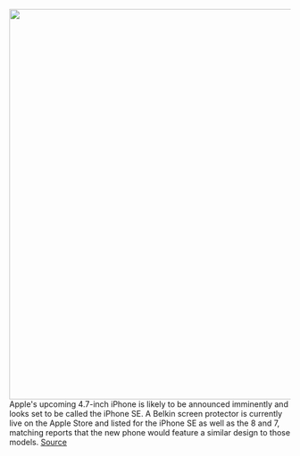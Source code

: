 <img src='https://cdn.vox-cdn.com/thumbor/F9tIA5fTCpdO3FcUZE92smJbirc=/0x0:2040x1360/1200x800/filters:focal(857x517:1183x843)/cdn.vox-cdn.com/uploads/chorus_image/image/66597187/jbareham_170916_2000_0224.0.jpg' width='700px' /><br/>
Apple's upcoming 4.7-inch iPhone is likely to be announced imminently and looks set to be called the iPhone SE. A Belkin screen protector is currently live on the Apple Store and listed for the iPhone SE as well as the 8 and 7, matching reports that the new phone would feature a similar design to those models.
<a href='https://www.theverge.com/2020/4/2/21206497/iphone-se-9-name-4-7-inch-2020-store-leak'> Source <a/>